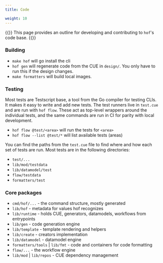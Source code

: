 ```yaml
---
title: Code

weight: 10
---
```



{{<lead>}}
This page provides an outline for developing and contributing to
`hof`'s code base.
{{</lead>}}

### Building


- `make hof` will go install the cli
- `hof gen` will regenerate code from the CUE in `design/`.
  You only have to run this if the design changes.
- `make formatters` will build local images.


### Testing

Most tests are Testscript base, a tool from the Go compiler
for testing CLIs. It makes it easy to write and add new tests.
The test runners live in `test.cue` and are run with `hof flow`.
These act as top-level wrappers around the individual tests,
and the same commands are run in CI for parity with local development.

- `hof flow @test/<area>` will run the tests for `<area>`
- `hof flow --list @test/*` will list available tests (areas)

You can find the paths from the `test.cue` file
to find where and how each set of tests are run.
Most tests are in the following directories:

- `test/...`
- `lib/mod/testdata`
- `lib/datamodel/test`
- `flow/testdata`
- `formatters/test`


### Core packages

- `cmd/hof/...` - the command structure, mostly generated
- `lib/hof` - metadata for values hof recognizes
- `lib/runtime` - holds CUE, generators, datamodels, workflows from entrypoints
- `lib/gen` - code generation engine
- `lib/template` - template rendering and helpers
- `lib/create` - creators implementation
- `lib/datamodel` - datamodel engine
- `formatters/tools` | `lib/fmt` - code and containers for code formatting
- `flow/...` - the workflow engine
- `lib/mod` | `lib/repos` - CUE dependency management
